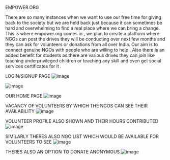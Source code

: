 EMPOWER.ORG

There are so many instances when we want to use our free time for giving back to the society but we are held back just because it can sometimes be hard and overwhelming to find a real place where we can bring a change.
This is where empower.org comes in , we plan to create a platform where NGOs can post the drives they will be conducting over next few months and they can ask for volunteers or donations from all over India.
Our aim is to connect genuine NGOs with people who are willing to help . 
Also there is an added benefit for students as there are various drives they can join like teaching underprivileged children or teaching any skill and even get social services certificates for it . 

LOGIN/SIGNUP PAGE
![image](https://github.com/ADITYAGUPTAx/pradan/assets/114644420/0d703a19-78af-466c-8df8-19bf4001ee0c)

![image](https://github.com/ADITYAGUPTAx/pradan/assets/114644420/1d224b99-c664-43b6-b6a8-62c26aaf5785)

OUR HOME PAGE
![image](https://github.com/ADITYAGUPTAx/pradan/assets/114644420/d2c80efd-b8d4-4356-a65e-519d9b603b8b)


VACANCY OF VOLUNTEERS BY WHICH THE NGOS CAN SEE THEIR AVAILABILITY
![image](https://github.com/ADITYAGUPTAx/pradan/assets/114644420/13a805e6-d25a-4bc7-a552-651242cfc004)

VOLUNTEER PROFILE ALSO SHOWN AND THEIR HOURS CONTRIBUTED
![image](https://github.com/ADITYAGUPTAx/pradan/assets/114644420/abd730c2-46eb-48f0-85a6-027a7bbbb32a)

SIMILARLY THERES ALSO NGO LIST WHICH WOULD BE AVAILABLE FOR VOLUNTEERS TO SEE
![image](https://github.com/ADITYAGUPTAx/pradan/assets/114644420/514378f0-78ba-4854-8fe5-750a6769b7f6)

THERES ALSO AN OPTION TO DONATE ANONYMOUS
![image](https://github.com/ADITYAGUPTAx/pradan/assets/114644420/99c687c0-ac87-455a-9dcc-8c2f55739721)












